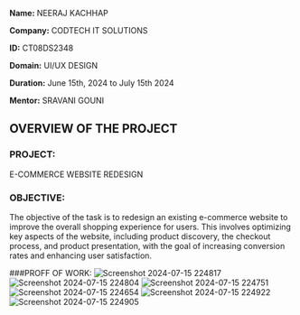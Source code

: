 **Name:** NEERAJ KACHHAP

**Company:** CODTECH IT SOLUTIONS

**ID:** CT08DS2348

**Domain:** UI/UX DESIGN

**Duration:** June 15th, 2024 to July 15th 2024

**Mentor:** SRAVANI GOUNI


## OVERVIEW OF THE PROJECT

### PROJECT: 
E-COMMERCE WEBSITE REDESIGN

### OBJECTIVE: 
The objective of the task is to redesign an existing e-commerce website to improve the overall shopping experience for users. This involves optimizing key aspects of the website, including product discovery, the checkout process, and product presentation, with the goal of increasing conversion rates and enhancing user satisfaction.

###PROFF OF WORK:
![Screenshot 2024-07-15 224817](https://github.com/user-attachments/assets/387ee0d4-59c9-4143-b49a-73533c0fbea6)
![Screenshot 2024-07-15 224804](https://github.com/user-attachments/assets/19278415-66d2-4f26-b626-5f00e211a199)
![Screenshot 2024-07-15 224751](https://github.com/user-attachments/assets/9cff8b92-37a2-4da8-8375-010ccc7232bf)
![Screenshot 2024-07-15 224654](https://github.com/user-attachments/assets/1de5bd16-6a85-4994-9ac6-a06908a624ad)
![Screenshot 2024-07-15 224922](https://github.com/user-attachments/assets/a71e60b8-78ef-44e2-b1d7-b8d3e1ae21f3)
![Screenshot 2024-07-15 224905](https://github.com/user-attachments/assets/77f8d1ad-0b9a-4123-ab9e-dbb66e479741)
